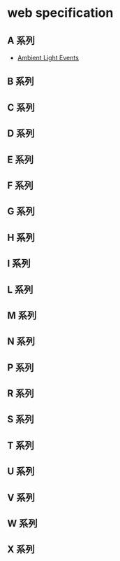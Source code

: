 # web specification

## A 系列

- [Ambient Light Events](https://developer.mozilla.org/en-US/docs/Web/API/Ambient_Light_Events)

## B 系列

## C 系列

## D 系列

## E 系列

## F 系列

## G 系列

## H 系列

## I 系列

## L 系列

## M 系列

## N 系列

## P 系列

## R 系列

## S 系列

## T 系列

## U 系列

## V 系列

## W 系列

## X 系列
